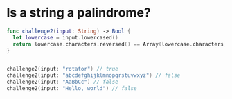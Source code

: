 Is a string a palindrome?
==================

```swift
func challenge2(input: String) -> Bool {
  let lowercase = input.lowercased()
  return lowercase.characters.reversed() == Array(lowercase.characters)
}


challenge2(input: "rotator") // true
challenge2(input: "abcdefghijklmnopqrstuvwxyz") // false
challenge2(input: "AaBbCc") // false
challenge2(input: "Hello, world") // false

```
